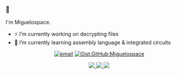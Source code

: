 ### 👋

I'm Miguelospace.
- ⚡ I’m currently working on decrypting files
- 🔭 I’m currently learning assembly language & integrated circuits

<div align="center">
  
  [![email](https://img.shields.io/badge/Email-miguel.gara@outlook.com-blue?style=flat-square&logo=gmail)](mailto:miguel.gara@outlook.com)
  [![Gist.GitHub:Miguelospace](https://img.shields.io/badge/Gist-Miguelospace-blue?style=flat-square&logo=GitHub)](https://gist.github.com/Miguelospace)
<!--
  [![keybase](https://img.shields.io/badge/Keybase-yuk7-blue?style=flat-square&logo=keybase)](https://keybase.io/yuk7)
  [![telegram](https://img.shields.io/badge/Telegram-yuk__7-blue?style=flat-square&logo=telegram)](https://t.me/yuk_7)
  [![paypal](https://img.shields.io/badge/PayPal-yuk77-blue?style=flat-square&logo=paypal)](https://paypal.me/yuk77)
  [![Gist.GitHub:yuk7](https://img.shields.io/badge/Gist-yuk7-red?style=flat-square&logo=GitHub)](https://gist.github.com/yuk7)
  [![gitee](https://img.shields.io/badge/gitee-yuk7-red?style=flat-square&logo=gitee)](https://gitee.com/yuk7)
  [![csdn](https://img.shields.io/badge/CSDN-yuk____7-red?style=flat-square&logo=c)](https://blog.csdn.net/yuk__7)
</div>
-->
<div align="center">
  <a href="https://github.com/vn7n24fzkq/github-profile-summary-cards">
    <img src="http://github-profile-summary-cards.vercel.app/api/cards/profile-details?username=Miguelospace&theme=github_dark" />
  </a>
  <a href="https://github.com/vn7n24fzkq/github-profile-summary-cards">
    <img src="http://github-profile-summary-cards.vercel.app/api/cards/stats?username=Miguelospace&theme=github_dark" />
  </a>
  <a href="https://github.com/vn7n24fzkq/github-profile-summary-cards">
    <img src="http://github-profile-summary-cards.vercel.app/api/cards/repos-per-language?username=Miguelospace&theme=github_dark" />
  </a>
</div>
